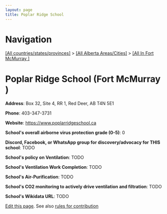 ```yaml
---
layout: page
title: Poplar Ridge School
---
```

# Navigation

[[All countries/states/provinces]](../../..) > [[All Alberta Areas/Cities]](../..) > [[All In Fort McMurray ]](..)

# Poplar Ridge School (Fort McMurray )

**Address**: Box 32, Site 4, RR 1, Red Deer, AB T4N 5E1

**Phone**: 403-347-3731

**Website**: <https://www.poplarridgeschool.ca>

**School's overall airborne virus protection grade (0-5)**: 0

**Discord, Facebook, or WhatsApp group for discovery/advocacy for THIS school**: TODO

**School's policy on Ventilation**: TODO

**School's Ventilation Work Completion**: TODO

**School's Air-Purification**: TODO

**School's CO2 monitoring to actively drive ventilation and filtration**: TODO

**School's Wikidata URL**: TODO


[Edit this page](https://github.com/ventilate-schools/AB/edit/main/./Fort_McMurray_/Poplar_Ridge_School.md). See also [rules for contribution](../../../contribution-rules/)